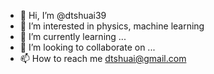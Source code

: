 - 👋 Hi, I’m @dtshuai39
- 👀 I’m interested in physics, machine learning
- 🌱 I’m currently learning ...
- 💞️ I’m looking to collaborate on ...
- 📫 How to reach me dtshuai@gmail.com

<!---
dtshuai39/dtshuai39 is a ✨ special ✨ repository because its `README.md` (this file) appears on your GitHub profile.
You can click the Preview link to take a look at your changes.
--->
